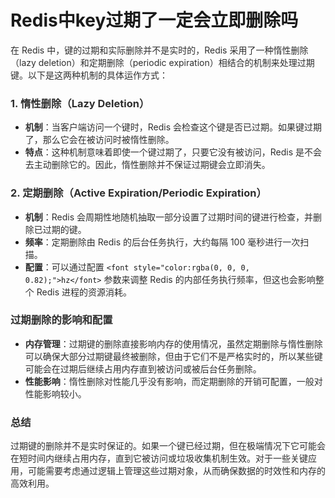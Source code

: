 # Redis中key过期了一定会立即删除吗

<font style="color:rgba(0, 0, 0, 0.82);">在 Redis 中，键的过期和实际删除并不是实时的，Redis 采用了一种惰性删除（lazy deletion）和定期删除（periodic expiration）相结合的机制来处理过期键。以下是这两种机制的具体运作方式：</font>

### <font style="color:rgba(0, 0, 0, 0.82);">1. 惰性删除（Lazy Deletion）</font>
+ **<font style="color:rgba(0, 0, 0, 0.82);">机制</font>**<font style="color:rgba(0, 0, 0, 0.82);">：当客户端访问一个键时，Redis 会检查这个键是否已过期。如果键过期了，那么它会在被访问时被惰性删除。</font>
+ **<font style="color:rgba(0, 0, 0, 0.82);">特点</font>**<font style="color:rgba(0, 0, 0, 0.82);">：这种机制意味着即使一个键过期了，只要它没有被访问，Redis 是不会去主动删除它的。因此，惰性删除并不保证过期键会立即消失。</font>

### <font style="color:rgba(0, 0, 0, 0.82);">2. 定期删除（Active Expiration/Periodic Expiration）</font>
+ **<font style="color:rgba(0, 0, 0, 0.82);">机制</font>**<font style="color:rgba(0, 0, 0, 0.82);">：Redis 会周期性地随机抽取一部分设置了过期时间的键进行检查，并删除已过期的键。</font>
+ **<font style="color:rgba(0, 0, 0, 0.82);">频率</font>**<font style="color:rgba(0, 0, 0, 0.82);">：定期删除由 Redis 的后台任务执行，大约每隔 100 毫秒进行一次扫描。</font>
+ **<font style="color:rgba(0, 0, 0, 0.82);">配置</font>**<font style="color:rgba(0, 0, 0, 0.82);">：可以通过配置</font><font style="color:rgba(0, 0, 0, 0.82);"> </font>`<font style="color:rgba(0, 0, 0, 0.82);">hz</font>`<font style="color:rgba(0, 0, 0, 0.82);"> </font><font style="color:rgba(0, 0, 0, 0.82);">参数来调整 Redis 的内部任务执行频率，但这也会影响整个 Redis 进程的资源消耗。</font>

### <font style="color:rgba(0, 0, 0, 0.82);">过期删除的影响和配置</font>
+ **<font style="color:rgba(0, 0, 0, 0.82);">内存管理</font>**<font style="color:rgba(0, 0, 0, 0.82);">：过期键的删除直接影响内存的使用情况，虽然定期删除与惰性删除可以确保大部分过期键最终被删除，但由于它们不是严格实时的，所以某些键可能会在过期后继续占用内存直到被访问或被后台任务删除。</font>
+ **<font style="color:rgba(0, 0, 0, 0.82);">性能影响</font>**<font style="color:rgba(0, 0, 0, 0.82);">：惰性删除对性能几乎没有影响，而定期删除的开销可配置，一般对性能影响较小。</font>

### <font style="color:rgba(0, 0, 0, 0.82);">总结</font>
<font style="color:rgba(0, 0, 0, 0.82);">过期键的删除并不是实时保证的。如果一个键已经过期，但在极端情况下它可能会在短时间内继续占用内存，直到它被访问或垃圾收集机制生效。对于一些关键应用，可能需要考虑通过逻辑上管理这些过期对象，从而确保数据的时效性和内存的高效利用。</font>

